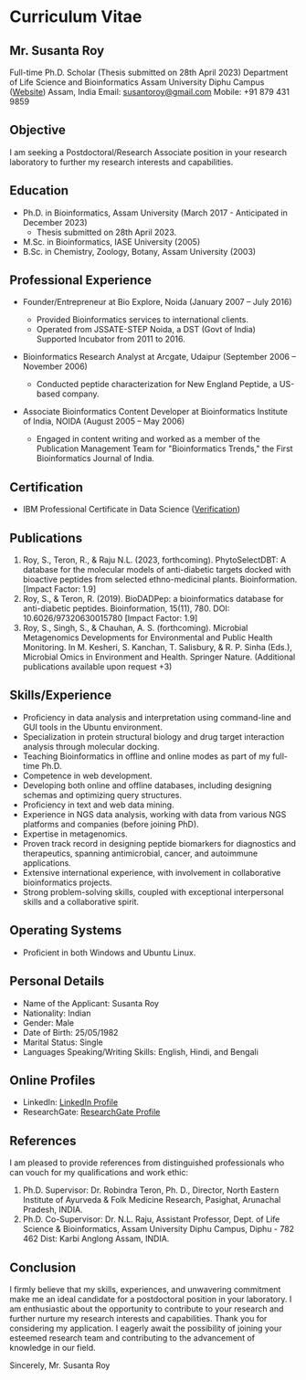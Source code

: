 # Curriculum Vitae
## Mr. Susanta Roy
Full-time Ph.D. Scholar (Thesis submitted on 28th April 2023)
Department of Life Science and Bioinformatics
Assam University Diphu Campus ([Website](http://www.aus.ac.in/))
Assam, India
Email: susantoroy@gmail.com
Mobile: +91 879 431 9859

## Objective
I am seeking a Postdoctoral/Research Associate position in your research laboratory to further my research interests and capabilities.

## Education
- Ph.D. in Bioinformatics, Assam University (March 2017 - Anticipated in December 2023)
  - Thesis submitted on 28th April 2023.
- M.Sc. in Bioinformatics, IASE University (2005)
- B.Sc. in Chemistry, Zoology, Botany, Assam University (2003)

## Professional Experience
- Founder/Entrepreneur at Bio Explore, Noida (January 2007 – July 2016)
  - Provided Bioinformatics services to international clients.
  - Operated from JSSATE-STEP Noida, a DST (Govt of India) Supported Incubator from 2011 to 2016.

- Bioinformatics Research Analyst at Arcgate, Udaipur (September 2006 – November 2006)
  - Conducted peptide characterization for New England Peptide, a US-based company.

- Associate Bioinformatics Content Developer at Bioinformatics Institute of India, NOIDA (August 2005 – May 2006)
  - Engaged in content writing and worked as a member of the Publication Management Team for "Bioinformatics Trends," the First Bioinformatics Journal of India.

## Certification
- IBM Professional Certificate in Data Science ([Verification](https://www.ibm.com/badges/profiles/83a21b40-881c-470d-8e58-16d06ae53f0d))

## Publications
1. Roy, S., Teron, R., & Raju N.L. (2023, forthcoming). PhytoSelectDBT: A database for the molecular models of anti-diabetic targets docked with bioactive peptides from selected ethno-medicinal plants. Bioinformation. [Impact Factor: 1.9]
2. Roy, S., & Teron, R. (2019). BioDADPep: a bioinformatics database for anti-diabetic peptides. Bioinformation, 15(11), 780. DOI: 10.6026/97320630015780 [Impact Factor: 1.9]
3. Roy, S., Singh, S., & Chauhan, A. S. (forthcoming). Microbial Metagenomics Developments for Environmental and Public Health Monitoring. In M. Kesheri, S. Kanchan, T. Salisbury, & R. P. Sinha (Eds.), Microbial Omics in Environment and Health. Springer Nature.
(Additional publications available upon request +3)

## Skills/Experience
- Proficiency in data analysis and interpretation using command-line and GUI tools in the Ubuntu environment.
- Specialization in protein structural biology and drug target interaction analysis through molecular docking.
- Teaching Bioinformatics in offline and online modes as part of my full-time Ph.D.
- Competence in web development.
- Developing both online and offline databases, including designing schemas and optimizing query structures.
- Proficiency in text and web data mining.
- Experience in NGS data analysis, working with data from various NGS platforms and companies (before joining PhD).
- Expertise in metagenomics.
- Proven track record in designing peptide biomarkers for diagnostics and therapeutics, spanning antimicrobial, cancer, and autoimmune applications.
- Extensive international experience, with involvement in collaborative bioinformatics projects.
- Strong problem-solving skills, coupled with exceptional interpersonal skills and a collaborative spirit.

## Operating Systems
- Proficient in both Windows and Ubuntu Linux.

## Personal Details
- Name of the Applicant: Susanta Roy
- Nationality: Indian
- Gender: Male
- Date of Birth: 25/05/1982
- Marital Status: Single
- Languages Speaking/Writing Skills: English, Hindi, and Bengali

## Online Profiles
- LinkedIn: [LinkedIn Profile](https://www.linkedin.com/in/your-linkedin-profile)
- ResearchGate: [ResearchGate Profile](https://www.researchgate.net/profile/your-researchgate-profile)

## References
I am pleased to provide references from distinguished professionals who can vouch for my qualifications and work ethic:
1. Ph.D. Supervisor: Dr. Robindra Teron, Ph. D., Director, North Eastern Institute of Ayurveda & Folk Medicine Research, Pasighat, Arunachal Pradesh, INDIA.
2. Ph.D. Co-Supervisor: Dr. N.L. Raju, Assistant Professor, Dept. of Life Science & Bioinformatics, Assam University Diphu Campus, Diphu - 782 462 Dist: Karbi Anglong Assam, INDIA.

## Conclusion
I firmly believe that my skills, experiences, and unwavering commitment make me an ideal candidate for a postdoctoral position in your laboratory. I am enthusiastic about the opportunity to contribute to your research and further nurture my research interests and capabilities.
Thank you for considering my application. I eagerly await the possibility of joining your esteemed research team and contributing to the advancement of knowledge in our field.

Sincerely,
Mr. Susanta Roy
